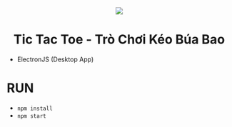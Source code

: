 <div align="center">
  <img src="https://miro.medium.com/v2/resize:fit:834/1*4HEwBQUclFxttE13SM0PQg.png"/>
</div>

<div align="center">
  
# Tic Tac Toe - Trò Chơi Kéo Búa Bao
</div>

- ElectronJS (Desktop App)

# RUN
- `npm install`
- `npm start`
